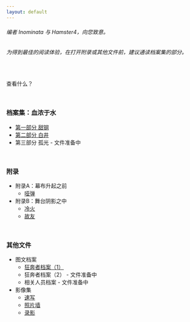 ```yaml
---
layout: default
---
```


###### 编者 Inominata 与 Hamster4，向您致意。
###### 为得到最佳的阅读体验，在打开附录或其他文件前，建议通读档案集的部分。

<br />

查看什么？

<br />

### 档案集：血浓于水

- [第一部分 甜钢](./main/part1.html)
- [第二部分 白井](./main/part2.html)
- 第三部分 孤光 - 文件准备中

<br />

### 附录

- 附录A：幕布升起之前
  - [哑弹](./appendix/a4.html)
- 附录B：舞台阴影之中
  - [冷火](./appendix/b1.html)
  - [故友](./appendix/b2.html)

<br />

### 其他文件

- 图文档案
  - [狂奔者档案（1）](./profiles/shadowrunners1.html)
  - 狂奔者档案（2） - 文件准备中
  - 相关人员档案 - 文件准备中
- 影像集
  - [速写](./album/sketches.html)
  - [照片墙](./album/photographs.html)
  - [录影](./album/videoshorts.html)
